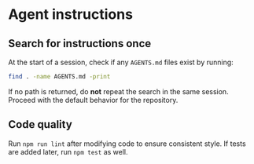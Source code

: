 # Agent instructions

## Search for instructions once
At the start of a session, check if any `AGENTS.md` files exist by running:

```bash
find . -name AGENTS.md -print
```

If no path is returned, do **not** repeat the search in the same session. Proceed with the default behavior for the repository.

## Code quality
Run `npm run lint` after modifying code to ensure consistent style. If tests are added later, run `npm test` as well.
